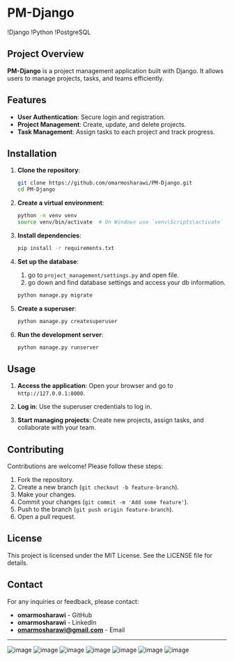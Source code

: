 # PM-Django

!Django
!Python
!PostgreSQL

## Project Overview

**PM-Django** is a project management application built with Django. It allows users to manage projects, tasks, and teams efficiently.

## Features

- **User Authentication**: Secure login and registration.
- **Project Management**: Create, update, and delete projects.
- **Task Management**: Assign tasks to each project and track progress.

## Installation

1. **Clone the repository**:
    ```bash
    git clone https://github.com/omarmosharawi/PM-Django.git
    cd PM-Django
    ```

2. **Create a virtual environment**:
    ```bash
    python -m venv venv
    source venv/bin/activate  # On Windows use `venv\Scripts\activate`
    ```

3. **Install dependencies**:
    ```bash
    pip install -r requirements.txt
    ```

4. **Set up the database**:
    1. go to ```project_management/settings.py``` and open file.
   2. go down and find database settings and access your db information.
    ```bash
    python manage.py migrate
    ```

5. **Create a superuser**:
    ```bash
    python manage.py createsuperuser
    ```

6. **Run the development server**:
    ```bash
    python manage.py runserver
    ```

## Usage

1. **Access the application**:
    Open your browser and go to `http://127.0.0.1:8000`.

2. **Log in**:
    Use the superuser credentials to log in.

3. **Start managing projects**:
    Create new projects, assign tasks, and collaborate with your team.

## Contributing

Contributions are welcome! Please follow these steps:

1. Fork the repository.
2. Create a new branch (`git checkout -b feature-branch`).
3. Make your changes.
4. Commit your changes (`git commit -m 'Add some feature'`).
5. Push to the branch (`git push origin feature-branch`).
6. Open a pull request.

## License

This project is licensed under the MIT License. See the LICENSE file for details.

## Contact

For any inquiries or feedback, please contact:
- **omarmosharawi** - GitHub
- **omarmosharawi** - LinkedIn
- **omarmosharawi@gmail.com** - Email

---
![image](https://github.com/omarmosharawi/PM-Django/assets/125395589/739a51bc-cd3f-4a5e-aa23-5e37d387ec2c)
![image](https://github.com/omarmosharawi/PM-Django/assets/125395589/793380a8-d675-47df-80dc-c685dd4b4e89)
![image](https://github.com/omarmosharawi/PM-Django/assets/125395589/c4931adf-3c83-4440-b5e0-03ddaef66f39)
![image](https://github.com/omarmosharawi/PM-Django/assets/125395589/7adc87bb-3059-48f9-8b60-460dc323af40)
![image](https://github.com/omarmosharawi/PM-Django/assets/125395589/3ecaafbc-b5da-4e9f-88e0-69a110261220)
![image](https://github.com/omarmosharawi/PM-Django/assets/125395589/9bb9f5fd-9836-48d7-9a6b-0c31d9cf0815)
![image](https://github.com/omarmosharawi/PM-Django/assets/125395589/4acf4abe-a05f-4513-aa70-1dd4b295e2f4)
